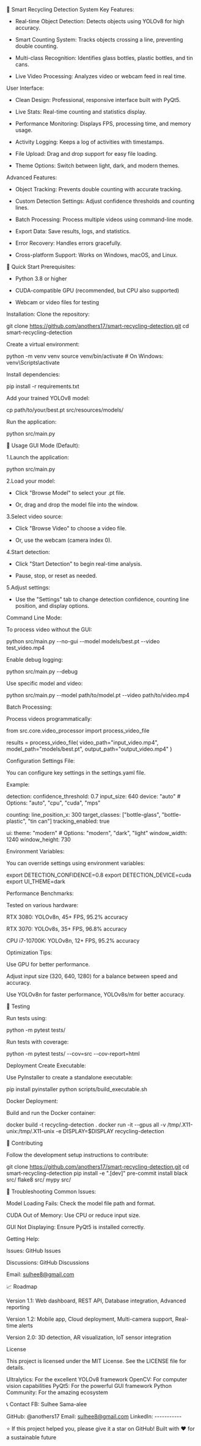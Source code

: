 🌱 Smart Recycling Detection System
Key Features:

- Real-time Object Detection: Detects objects using YOLOv8 for high accuracy.

- Smart Counting System: Tracks objects crossing a line, preventing double counting.

- Multi-class Recognition: Identifies glass bottles, plastic bottles, and tin cans.

- Live Video Processing: Analyzes video or webcam feed in real time.

User Interface:

- Clean Design: Professional, responsive interface built with PyQt5.

- Live Stats: Real-time counting and statistics display.

- Performance Monitoring: Displays FPS, processing time, and memory usage.

- Activity Logging: Keeps a log of activities with timestamps.

- File Upload: Drag and drop support for easy file loading.

- Theme Options: Switch between light, dark, and modern themes.

Advanced Features:

- Object Tracking: Prevents double counting with accurate tracking.

- Custom Detection Settings: Adjust confidence thresholds and counting lines.

- Batch Processing: Process multiple videos using command-line mode.

- Export Data: Save results, logs, and statistics.

- Error Recovery: Handles errors gracefully.

- Cross-platform Support: Works on Windows, macOS, and Linux.

🚀 Quick Start
Prerequisites:

- Python 3.8 or higher

- CUDA-compatible GPU (recommended, but CPU also supported)

- Webcam or video files for testing

Installation:
Clone the repository:

git clone https://github.com/anothers17/smart-recycling-detection.git
cd smart-recycling-detection


Create a virtual environment:

python -m venv venv
source venv/bin/activate  # On Windows: venv\Scripts\activate


Install dependencies:

pip install -r requirements.txt


Add your trained YOLOv8 model:

cp path/to/your/best.pt src/resources/models/


Run the application:

python src/main.py

📖 Usage
GUI Mode (Default):

1.Launch the application:

python src/main.py


2.Load your model:

- Click "Browse Model" to select your .pt file.

- Or, drag and drop the model file into the window.

3.Select video source:

- Click "Browse Video" to choose a video file.

- Or, use the webcam (camera index 0).

4.Start detection:

- Click "Start Detection" to begin real-time analysis.

- Pause, stop, or reset as needed.

5.Adjust settings:

- Use the "Settings" tab to change detection confidence, counting line position, and display options.

Command Line Mode:

To process video without the GUI:

python src/main.py --no-gui --model models/best.pt --video test_video.mp4


Enable debug logging:

python src/main.py --debug


Use specific model and video:

python src/main.py --model path/to/model.pt --video path/to/video.mp4

Batch Processing:

Process videos programmatically:

from src.core.video_processor import process_video_file

results = process_video_file(
    video_path="input_video.mp4",
    model_path="models/best.pt", 
    output_path="output_video.mp4"
)

Configuration
Settings File:

You can configure key settings in the settings.yaml file.

Example:

detection:
  confidence_threshold: 0.7
  input_size: 640
  device: "auto"  # Options: "auto", "cpu", "cuda", "mps"

counting:
  line_position_x: 300
  target_classes: ["bottle-glass", "bottle-plastic", "tin can"]
  tracking_enabled: true

ui:
  theme: "modern"  # Options: "modern", "dark", "light"
  window_width: 1240
  window_height: 730

Environment Variables:

You can override settings using environment variables:

export DETECTION_CONFIDENCE=0.8
export DETECTION_DEVICE=cuda
export UI_THEME=dark

Performance
Benchmarks:

Tested on various hardware:

RTX 3080: YOLOv8n, 45+ FPS, 95.2% accuracy

RTX 3070: YOLOv8s, 35+ FPS, 96.8% accuracy

CPU i7-10700K: YOLOv8n, 12+ FPS, 95.2% accuracy

Optimization Tips:

Use GPU for better performance.

Adjust input size (320, 640, 1280) for a balance between speed and accuracy.

Use YOLOv8n for faster performance, YOLOv8s/m for better accuracy.

🧪 Testing

Run tests using:

python -m pytest tests/


Run tests with coverage:

python -m pytest tests/ --cov=src --cov-report=html

Deployment
Create Executable:

Use PyInstaller to create a standalone executable:

pip install pyinstaller
python scripts/build_executable.sh

Docker Deployment:

Build and run the Docker container:

docker build -t recycling-detection .
docker run -it --gpus all -v /tmp/.X11-unix:/tmp/.X11-unix -e DISPLAY=$DISPLAY recycling-detection

🤝 Contributing

Follow the development setup instructions to contribute:

git clone https://github.com/anothers17/smart-recycling-detection.git
cd smart-recycling-detection
pip install -e ".[dev]"
pre-commit install
black src/
flake8 src/
mypy src/

🐛 Troubleshooting
Common Issues:

Model Loading Fails:
Check the model file path and format.

CUDA Out of Memory:
Use CPU or reduce input size.

GUI Not Displaying:
Ensure PyQt5 is installed correctly.

Getting Help:

Issues: GitHub Issues

Discussions: GitHub Discussions

Email: sulhee8@gmail.com

📈 Roadmap

Version 1.1: Web dashboard, REST API, Database integration, Advanced reporting

Version 1.2: Mobile app, Cloud deployment, Multi-camera support, Real-time alerts

Version 2.0: 3D detection, AR visualization, IoT sensor integration

License

This project is licensed under the MIT License. See the LICENSE file for details.

Ultralytics: For the excellent YOLOv8 framework
OpenCV: For computer vision capabilities
PyQt5: For the powerful GUI framework
Python Community: For the amazing ecosystem

📞 Contact
FB: Sulhee Sama-alee

GitHub: @anothers17
Email: sulhee8@gmail.com
LinkedIn: -----------


⭐ If this project helped you, please give it a star on GitHub!
Built with ❤️ for a sustainable future